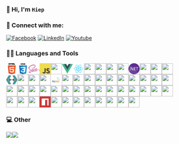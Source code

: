 ### 👋 Hi, I'm `Hiep`

### 🤝 Connect with me:
[<img alt="Facebook" src="https://img.shields.io/badge/Facebook-1877F2?style=for-the-badge&logo=facebook&logoColor=white" />](https://www.facebook.com/nnhiep582)
[<img alt="LinkedIn" src="https://img.shields.io/badge/LinkedIn-0077B5?style=for-the-badge&logo=linkedin&logoColor=white" />](https://www.linkedin.com/in/nnhiep/)
[<img alt="Youtube" src="https://img.shields.io/badge/Youtube-1877F2?style=for-the-badge&logo=youtube&logoColor=white" />](https://www.youtube.com/@nnhiep582)

### 👨‍💻 Languages and Tools
<div style="display: flex; flex-wrap: wrap; align-items: center;">
<img height="30" width="30" src="https://raw.githubusercontent.com/github/explore/80688e429a7d4ef2fca1e82350fe8e3517d3494d/topics/html/html.png" />
<img height="30" width="30" src="https://raw.githubusercontent.com/github/explore/80688e429a7d4ef2fca1e82350fe8e3517d3494d/topics/css/css.png" />
<img height="30" width="30" src="https://raw.githubusercontent.com/github/explore/80688e429a7d4ef2fca1e82350fe8e3517d3494d/topics/sass/sass.png" />
<img height="30" width="30" src="https://raw.githubusercontent.com/github/explore/80688e429a7d4ef2fca1e82350fe8e3517d3494d/topics/javascript/javascript.png" />
<img height="30" width="30" src="https://upload.wikimedia.org/wikipedia/commons/thumb/4/4c/Typescript_logo_2020.svg/2048px-Typescript_logo_2020.svg.png" />
<img height="30" width="30" src="https://raw.githubusercontent.com/github/explore/80688e429a7d4ef2fca1e82350fe8e3517d3494d/topics/vue/vue.png" />
<img height="30" width="30" src="https://raw.githubusercontent.com/github/explore/80688e429a7d4ef2fca1e82350fe8e3517d3494d/topics/react/react.png" />
<img height="30" width="30" src="https://upload.wikimedia.org/wikipedia/commons/thumb/1/1c/Pinialogo.svg/1200px-Pinialogo.svg.png" />
<img height="30" width="30" src="https://uxwing.com/wp-content/themes/uxwing/download/brands-and-social-media/redux-icon.png" />
<img height="30" width="30" src="https://seeklogo.com/images/C/c-sharp-c-logo-02F17714BA-seeklogo.com.png" />
<img height="30" width="30" src="https://i2.wp.com/cdn.iconscout.com/icon/free/png-256/java-43-569305.png" />
<img height="30" width="30" src="https://raw.githubusercontent.com/github/explore/93d8a67084f94b2a444e510199a6e7622e5b09a3/topics/dotnet/dotnet.png" />
<img height="30" width="30" src="https://static-00.iconduck.com/assets.00/spring-icon-256x256-2efvkvky.png" />
<img height="30" width="30" src="https://cdn.iconscout.com/icon/free/png-256/free-python-logo-icon-download-in-svg-png-gif-file-formats--technology-social-media-vol-5-pack-logos-icons-2945099.png?f=webp" />
<img height="30" width="30" src="https://codeopinion.com/wp-content/uploads/2017/10/Bitmap-MEDIUM_Entity-Framework-Core-Logo_2colors_Square_Boxed_RGB.png" />
</div>

<div style="display: flex; flex-wrap: wrap; align-items: center;">
<img height="30" width="30" src="https://raw.githubusercontent.com/nnhiep582k2/nnhiep582k2/main/logo.png" />
<img height="30" width="30" src="https://images.ctfassets.net/ee3ypdtck0rk/3tLmcHuiDfOr14Lntlm8lG/edead3af754857409d690681100690e3/icon-tech-signalR.png?w=256&h=256&q=50&fm=png" />
<img height="30" width="30" src="https://nuxt.com/assets/design-kit/icon-green.svg" />
<img height="30" width="30" src="https://encrypted-tbn0.gstatic.com/images?q=tbn:ANd9GcS8lp0rYCgNyrTHrV4v3yKrv6L2J0SnR_r_kHnX97uRIw&s" />
<img height="30" width="30" src="https://raw.githubusercontent.com/github/explore/80688e429a7d4ef2fca1e82350fe8e3517d3494d/topics/mysql/mysql.png" />
<img height="30" width="30" src="https://i.pinimg.com/originals/3e/55/df/3e55dfb0980956b42cac768b740cdad6.png" />
<img height="30" width="30" src="https://upload.wikimedia.org/wikipedia/commons/thumb/2/29/Postgresql_elephant.svg/993px-Postgresql_elephant.svg.png" />
<img height="30" width="30" src="https://5.imimg.com/data5/SELLER/Default/2022/6/OG/KZ/GC/154593131/oracle-database-licenses.png" />
<img height="30" width="30" src="https://seeklogo.com/images/M/mongodb-logo-D13D67C930-seeklogo.com.png" />
<img height="30" width="30" src="https://seeklogo.com/images/R/redis-logo-E403D4DD6A-seeklogo.com.png" />
<img height="30" width="30" src="https://i.pinimg.com/originals/39/b2/e4/39b2e4ad77c23a2c11e5950a7dfa2aec.png" />
<img height="30" width="30" src="https://noyantis.com/wp-content/uploads/2023/08/DevExtreme-2.png" />
<img height="30" width="30" src="https://avatars.githubusercontent.com/u/68583457?v=4&s=400" />
<img height="30" width="30" src="https://static-00.iconduck.com/assets.00/material-ui-icon-2048x1626-on580ia9.png" />
<img height="30" width="30" src="https://res.cloudinary.com/startup-grind/image/upload/c_fill,w_500,h_500,g_center/c_fill,dpr_2.0,f_auto,g_center,q_auto:good/v1/gcs/platform-data-dsc/events/Tailwind_CSS_Logo.svg_GkNDLAs.png" />
</div>

<div style="display: flex; flex-wrap: wrap; align-items: center;">
<img height="30" width="30" src="https://avatars.githubusercontent.com/u/76870092?s=280&v=4" />
<img height="30" width="30" src="https://brandslogos.com/wp-content/uploads/images/large/ubuntu-logo.png" />
<img height="30" width="30" src="https://cdn.icon-icons.com/icons2/195/PNG/256/VirtualBox_23525.png" />
<img height="30" width="30" src="https://seeklogo.com/images/V/vagrant-logo-B214F47636-seeklogo.com.png" />
<img height="30" width="30" src="https://cdn4.iconfinder.com/data/icons/logos-and-brands/512/97_Docker_logo_logos-512.png" />
<img height="30" width="30" src="https://uxwing.com/wp-content/themes/uxwing/download/brands-and-social-media/jenkins-icon.png" />
<img height="30" width="30" src="https://yt3.googleusercontent.com/AC0Ia-7Akfvhnkwy9s4kx2Qt3XFXFYe95SfmEba4pK46t22K0tAnS40R8AAa7_YPkSeu6t5TxA=s900-c-k-c0x00ffffff-no-rj" />
<img height="30" width="30" src="https://assets.vercel.com/image/upload/front/favicon/vercel/152x152.png" />
<img height="30" width="30" src="https://lightwidget.com/wp-content/uploads/godaddy-logo.png" />
<img height="30" width="30" src="https://upload.wikimedia.org/wikipedia/commons/thumb/b/b0/Chocolatey_icon.png/480px-Chocolatey_icon.png" />
<img height="30" width="30" src="https://uxwing.com/wp-content/themes/uxwing/download/brands-and-social-media/visual-studio-code-icon.png" />
<img height="30" width="30" src="https://upload.wikimedia.org/wikipedia/commons/thumb/2/2c/Visual_Studio_Icon_2022.svg/2048px-Visual_Studio_Icon_2022.svg.png" />
<img height="30" width="30" src="https://seeklogo.com/images/J/jetbrains-intellij-idea-logo-CA1D5DC51F-seeklogo.com.png" />
<img height="30" width="30" src="https://taiwebs.com/upload/icons/dbforge-studio-for-postgresql-enterprise-icon.png" />
<img height="30" width="30" src="https://cs.hofstra.edu/docs/images/software/ssms.png" />
</div>

<div style="display: flex; flex-wrap: wrap; align-items: center;">
<img height="30" width="30" src="https://openexchange.intersystems.com/mp/img/packages/1071/tqd1lx7xar1wlw7l4wjrxyea.png" />
<img height="30" width="30" src="https://upload.wikimedia.org/wikipedia/commons/f/f9/Windows_Terminal_Logo.png" />
<img height="30" width="30" src="https://uxwing.com/wp-content/themes/uxwing/download/brands-and-social-media/postman-icon.png" />
<img height="30" width="30" src="https://raw.githubusercontent.com/github/explore/80688e429a7d4ef2fca1e82350fe8e3517d3494d/topics/npm/npm.png" />
<img height="30" width="30" src="https://iconape.com/wp-content/files/ub/352181/svg/yarn-seeklogo.com.svg" />
<img height="30" width="30" src="https://avatars.githubusercontent.com/u/18133?s=280&v=4" />
<img height="30" width="30" src="https://encrypted-tbn0.gstatic.com/images?q=tbn:ANd9GcR27kaHyBN4-iwj7H4pMmnE7kaC720Y-PYzKQ&usqp=CAU" />
<img height="30" width="30" src="https://seeklogo.com/images/B/bitbucket-logo-D072214725-seeklogo.com.png" />
<img height="30" width="30" src="https://cdn4.iconfinder.com/data/icons/logos-and-brands/512/144_Gitlab_logo_logos-512.png" />
<img height="30" width="30" src="https://images.ctfassets.net/wl95ljfippl8/227taekzJ9UfuM9knHRa7B/29b6f61d6fc9cd1e2c3fdf409dca8b0b/Vector.webp" />
<img height="30" width="30" src="https://pbs.twimg.com/profile_images/1136901164039991297/-Vt-vAYQ_400x400.png" />
<img height="30" width="30" src="https://w7.pngwing.com/pngs/87/883/png-transparent-markdown-logos-and-brands-line-filled-icon-thumbnail.png" />
</div>

### 💻 Other
<div style="display: flex; flex-wrap: wrap; align-items: center;">
<img height="200" src="https://github-readme-stats.vercel.app/api?username=nnhiep582k2&show_icons=true&theme=radical" />
<img height="200" src="https://github-readme-stats.vercel.app/api/top-langs?username=nnhiep582k2&title_color=ffffff&text_color=c9cacc&icon_color=2bbc8a&bg_color=1d1f21&layout=compact&langs_count=11&card_width=420" />
</div>
